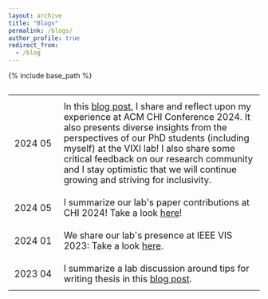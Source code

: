 ```yaml
---
layout: archive
title: "Blogs"
permalink: /blogs/
author_profile: true
redirect_from:
  - /blog
---
```


{% include base_path %}

<div class="table-wrapper" markdown="block" style="overflow-x: scroll; overflow-y: scroll; font-size: 12px;" >

<style>
table {
  width: 100%;
  border-collapse: collapse;
}
table, th, td {
  border: none;
}
th, td {
  padding: 12px;
  text-align: left;
  font-size: 18px;
}
td:first-child {
  width: 12%;
  white-space: nowrap;
}
</style>

<table>
<tr>
    <td>2024 05</td>
    <td>In this <a href="https://medium.com/p/33a3d8b7f79e">blog post</a>, I share and reflect upon my experience at ACM CHI Conference 2024. It also presents diverse insights from the perspectives of our PhD students (including myself) at the VIXI lab! I also share some critical feedback on our research community and I stay optimistic that we will continue growing and striving for inclusivity.</td>
  </tr>
  <tr>
    <td>2024 05</td>
    <td>I summarize our lab's paper contributions at CHI 2024! Take a look <a href="https://medium.com/@labvixi/vixi-chi24-our-contributions-68fbef522c5f">here</a>!</td>
  </tr>
  <tr>
    <td>2024 01</td>
    <td>We share our lab's presence at IEEE VIS 2023: Take a look <a href="https://medium.com/@labvixi/vixi-ieee-vis-2023-5889af0cbd47">here</a>.</td>
  </tr>
  <tr>
    <td>2023 04</td>
    <td>I summarize a lab discussion around tips for writing thesis in this <a href="https://medium.com/@labvixi/tips-for-writing-a-research-thesis-c66447eef6b3">blog post</a>.</td>
  </tr>
</table>


</div>